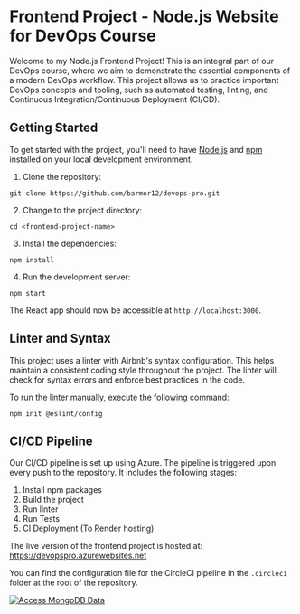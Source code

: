 # Frontend Project - Node.js Website for DevOps Course

Welcome to my Node.js Frontend Project! This is an integral part of our DevOps course, where we aim to demonstrate the essential components of a modern DevOps workflow. This project allows us to practice important DevOps concepts and tooling, such as automated testing, linting, and Continuous Integration/Continuous Deployment (CI/CD).

## Getting Started

To get started with the project, you'll need to have [Node.js](https://nodejs.org/en/) and [npm](https://www.npmjs.com/get-npm) installed on your local development environment.

1. Clone the repository:
```
git clone https://github.com/barmor12/devops-pro.git
```

2. Change to the project directory:
```
cd <frontend-project-name>
```

3. Install the dependencies:
```
npm install
```

4. Run the development server:
```
npm start
```

The React app should now be accessible at `http://localhost:3000`.


## Linter and Syntax

This project uses a linter with Airbnb's syntax configuration. This helps maintain a consistent coding style throughout the project. The linter will check for syntax errors and enforce best practices in the code.

To run the linter manually, execute the following command:

```
npm init @eslint/config
```

## CI/CD Pipeline

Our CI/CD pipeline is set up using Azure. The pipeline is triggered upon every push to the repository. It includes the following stages:

1. Install npm packages
2. Build the project
3. Run linter
4. Run Tests
5. CI Deployment (To Render hosting)

The live version of the frontend project is hosted at: https://devopspro.azurewebsites.net

You can find the configuration file for the CircleCI pipeline in the `.circleci` folder at the root of the repository.


[![Access MongoDB Data](https://img.shields.io/badge/Access%20MongoDB%20Data-Click%20Here-red)](devopspro.azurewebsites.net)


